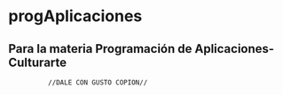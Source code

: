 # progAplicaciones
Para la materia Programación de Aplicaciones- Culturarte
--------------------------------------------------------  
              //DALE CON GUSTO COPION//
